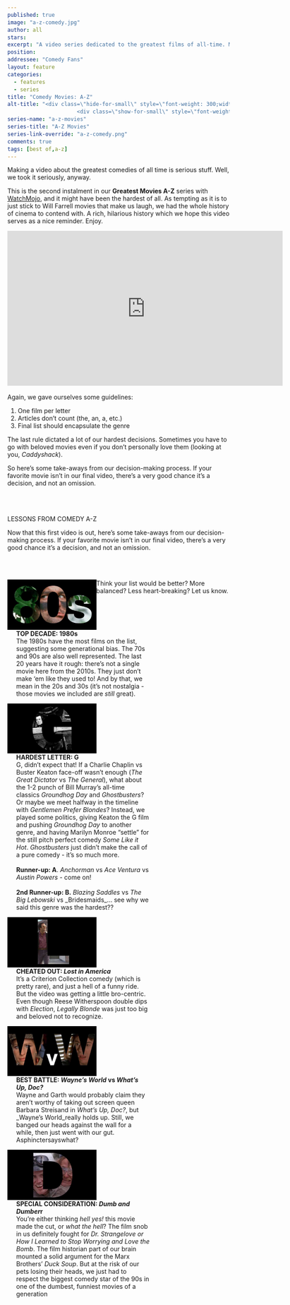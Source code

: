 ```yaml
---
published: true
image: "a-z-comedy.jpg"
author: all
stars: 
excerpt: "A video series dedicated to the greatest films of all-time. Made In partnership with our friends at WatchMojo."
position: 
addressee: "Comedy Fans"
layout: feature
categories: 
  - features
  - series
title: "Comedy Movies: A-Z"
alt-title: "<div class=\"hide-for-small\" style=\"font-weight: 300;width: 16rem;margin: -10rem auto 0 auto;font-family: Helvetica Neue;color: #fff;font-size: 1.5rem;padding-left: 2rem;text-align: center;\">The greatest movies of all time</div>
	                  <div class=\"show-for-small\" style=\"font-weight: 300;width: 10rem;margin: 3.5rem auto 0 auto;font-family: Helvetica Neue;color: #fff;font-size: 1rem;padding-left: 1rem;text-align: center;\">The greatest movies of all time</div>"
series-name: "a-z-movies"
series-title: "A-Z Movies"
series-link-override: "a-z-comedy.png"
comments: true
tags: [best of,a-z]
---
```

Making a video about the greatest comedies of all time is serious stuff. Well, we took it seriously, anyway. 

This is the second instalment in our **Greatest Movies A-Z** series with [WatchMojo](https://www.youtube.com/channel/UCaWd5_7JhbQBe4dknZhsHJg), and it might have been the hardest of all. As tempting as it is to just stick to Will Farrell movies that make us laugh, we had the whole history of cinema to contend with. A rich, hilarious history which we hope this video serves as a nice reminder. Enjoy. 

<div class="video-container"><iframe width="624" height="351" src="https://www.youtube.com/embed/WQYfRc0aYoA?ecver=1" frameborder="0" allowfullscreen></iframe></div>

Again, we gave ourselves some guidelines:

1. One film per letter
1. Articles don’t count (the, an, a, etc.)
1. Final list should encapsulate the genre

The last rule dictated a lot of our hardest decisions. Sometimes you have to go with beloved movies even if you don’t personally love them (looking at you, _Caddyshack_). 

So here’s some take-aways from our decision-making process. If your favorite movie isn’t in our final video, there’s a very good chance it’s a decision, and not an omission.

<p class="intro" style="margin-top:4rem">LESSONS FROM COMEDY A-Z</p>

Now that this first video is out, here’s some take-aways from our decision-making process. If your favorite movie isn’t in our final video, there’s a very good chance it’s a decision, and not an omission. 

<div class="clearfix" style="margin-top:4rem;width:100%;">
	<div style="height:100%;float:left;width:40%;">
		<img style="vertical-align: top;display: inline-block;" src="/assets/img/features/inline/a-z-comedy/top-decade.jpg"> 
	</div>
	<p style="margin-top:0;float:left;width:60%;padding-left: 20px;">
		<strong>TOP DECADE: 1980s</strong><br />
		The 1980s have the most films on the list, suggesting some generational bias. The 70s and 90s are also well represented. The last 20 years have it rough: there’s not a single movie here from the 2010s. They just don’t make ‘em like they used to! And by that, we mean in the 20s and 30s (it’s not nostalgia - those movies we included are <em>still</em> great).
	</p>
</div>

<div class="clearfix"  style="margin-top:4rem;width:100%;">
	<div style="height:100%;float:left;width:40%;">
		<img style="vertical-align: top;display: inline-block;" src="/assets/img/features/inline/a-z-comedy/hardest-letter.jpg"> 
	</div>
	<p style="margin-top:0;float:left;width:60%;padding-left: 20px;">
		<strong>HARDEST LETTER: G</strong><br />
		G, didn’t expect that! If a Charlie Chaplin vs Buster Keaton face-off wasn’t enough (<em>The Great Dictator</em> vs <em>The General</em>), what about the 1-2 punch of Bill Murray’s all-time classics <em>Groundhog Day</em> and <em>Ghostbusters</em>? Or maybe we meet halfway in the timeline with <em>Gentlemen Prefer Blondes</em>? Instead, we played some politics, giving Keaton the G film and pushing <em>Groundhog Day</em> to another genre, and having Marilyn Monroe “settle” for the still pitch perfect comedy <em>Some Like it Hot</em>. <em>Ghostbusters</em> just didn’t make the call of a pure comedy - it’s so much more.<br />
		<br />
		<strong>Runner-up: A</strong>. <em>Anchorman</em> vs <em>Ace Ventura</em> vs <em>Austin Powers</em> - come on!<br />
		<br />
		<strong>2nd Runner-up: B.</strong> <em>Blazing Saddles</em> vs <em>The Big Lebowski</em> vs _Bridesmaids_… see why we said this genre was the hardest??</p>
</div>

<div class="clearfix"  style="margin-top:4rem;width:100%;">
	<div style="height:100%;float:left;width:40%;">
		<img style="vertical-align: top;display: inline-block;" src="/assets/img/features/inline/a-z-comedy/cheated-out.jpg"> 
	</div>
	<p style="margin-top:0;float:left;width:60%;padding-left: 20px;">
		<strong>CHEATED OUT: <em>Lost in America</em></strong><br />
		It’s a Criterion Collection comedy (which is pretty rare), and just a hell of a funny ride. But the video was getting a little bro-centric. Even though Reese Witherspoon double dips with <em>Election</em>, <em>Legally Blonde</em> was just too big and beloved not to recognize.
	</p>
</div>

<div class="clearfix" style="margin-top:4rem;width:100%;">
	<div style="height:100%;float:left;width:40%;">
		<img style="vertical-align: top;display: inline-block;" src="/assets/img/features/inline/a-z-comedy/best-battle.jpg"> 
	</div>
	<p style="margin-top:0;float:left;width:60%;padding-left: 20px;">
		<strong>BEST BATTLE: <em>Wayne’s World</em> <strong>vs</strong> <em>What’s Up, Doc?</em></strong><br />
		Wayne and Garth would probably claim they aren’t worthy of taking out screen queen Barbara Streisand in <em>What’s Up, Doc?</em>, but _Wayne’s World_really holds up. Still, we banged our heads against the wall for a while, then just went with our gut. Asphinctersayswhat?
	</p>
</div>

<div class="clearfix"  style="margin:4rem 0;width:100%;">
	<div style="height:100%;float:left;width:40%;">
		<img style="vertical-align: top;display: inline-block;" src="/assets/img/features/inline/a-z-comedy/special-consideration.jpg"> 
	</div>
	<p style="margin-top:0;float:left;width:60%;padding-left: 20px;">
		<strong>SPECIAL CONSIDERATION: <em>Dumb and Dumber</em>r</strong><br />
		You’re either thinking <em>hell yes!</em> this movie made the cut, or <em>what the hell</em>? The film snob in us definitely fought for <em>Dr. Strangelove or How I Learned to Stop Worrying and Love the Bomb</em>. The film historian part of our brain mounted a solid argument for the Marx Brothers’ <em>Duck Soup</em>. But at the risk of our pets losing their heads, we just had to respect the biggest comedy star of the 90s in one of the dumbest, funniest movies of a generation
	</p>
</div>

Think your list would be better? More balanced? Less heart-breaking? Let us know.